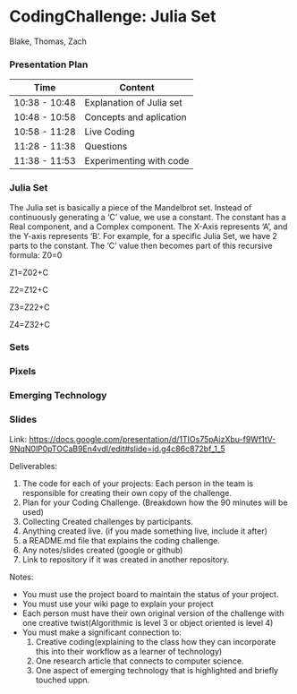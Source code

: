 # CodingChallenge: Julia Set
Blake, Thomas, Zach

### Presentation Plan
| Time          | Content       |
| ------------- | ------------- |
| 10:38 - 10:48  | Explanation of Julia set|
| 10:48 - 10:58  | Concepts and aplication
| 10:58 - 11:28  | Live Coding  |
| 11:28 - 11:38  | Questions  |
| 11:38 - 11:53  | Experimenting with code  |

### Julia Set
The Julia set is basically a piece of the Mandelbrot set. Instead of continuously generating a ‘C’ value, we use a constant. The constant has a Real component, and a Complex component. The X-Axis represents ‘A’, and the Y-axis represents ‘B’. For example, for a specific Julia Set, we have 2 parts to the constant. The ‘C’ value then becomes part of this recursive formula: 
Z0=0

Z1=Z02+C

Z2=Z12+C

Z3=Z22+C

Z4=Z32+C

### Sets

### Pixels

### Emerging Technology

### Slides
Link: https://docs.google.com/presentation/d/1TIOs75pAizXbu-f9Wf1tV-9NqN0lP0pTOCaB9En4vdI/edit#slide=id.g4c86c872bf_1_5

Deliverables:

1. The code for each of your projects: Each person in the team is responsible for creating their own copy of the challenge.
2. Plan for your Coding Challenge. (Breakdown how the 90 minutes will be used)
3. Collecting Created challenges by participants.
4. Anything created live. (if you made something live, include it after)
5. a README.md file that explains the coding challenge.
6. Any notes/slides created (google or github)
7. Link to repository if it was created in another repository.

Notes:
* You must use the project board to maintain the status of your project.
* You must use your wiki page to explain your project
* Each person must have their own original version of the challenge with one creative twist(Algorithmic is level 3 or object oriented is level 4)
* You must make a significant connection to:
    1. Creative coding(explaining to the class how they can incorporate this into their workflow as a learner of technology)
    2. One research article that connects to computer science.
    3. One aspect of emerging technology that is highlighted and briefly touched uppn.
